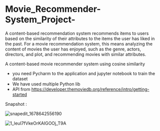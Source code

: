 # Movie_Recommender-System_Project-
A content-based recommendation system recommends items to users based on the similarity of their attributes to the items the user has liked in the past. For a movie recommendation system, this means analyzing the content of movies the user has enjoyed, such as the genre, actors, directors, and plot, and recommending movies with similar attributes.

A content-based movie recommender system using cosine similarity

* you need Pycharm to the application and jupyter notebook to train the dataset 
* We have used multiple Python lib
* API from  https://developer.themoviedb.org/reference/intro/getting-started


Snapshot :

![snapedit_1678642556190](https://github.com/Shoheb06/Movie_Recommender-System_Project-/assets/135418113/6f82dbc2-effb-459d-b640-8edd5d43523c)


![1_leuI7fVkeOrKAIGOOj_T9A](https://github.com/Shoheb06/Movie_Recommender-System_Project-/assets/135418113/9a66873f-754d-461e-854d-f8e49570daf1)




